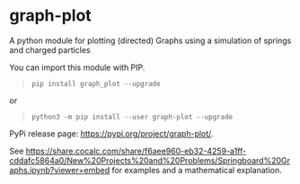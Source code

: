 # graph-plot

A python module for plotting (directed) Graphs using a simulation of springs and charged particles

You can import this module with PIP.

>`pip install graph_plot --upgrade`

or

>`python3 -m pip install --user graph-plot --upgrade`

PyPi release page: https://pypi.org/project/graph-plot/.

See https://share.cocalc.com/share/f6aee960-eb32-4259-a1ff-cddafc5864a0/New%20Projects%20and%20Problems/Springboard%20Graphs.ipynb?viewer=embed for examples and a mathematical explanation.
